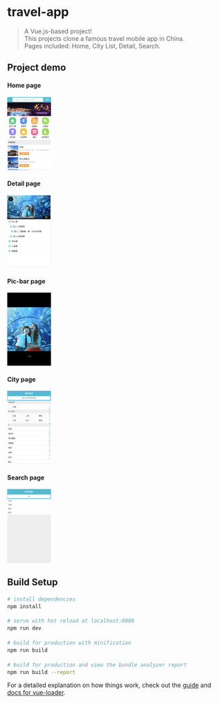 # travel-app

> A Vue.js-based project!  
> This projects clone a famous travel mobile app in China.  
> Pages included: Home, City List, Detail, Search.  


## Project demo  
#### Home page   
<img src="https://github.com/xianhe-zhang/travelApp/blob/main/demo_img/home.png" width=20%>   
  
#### Detail page   
<img src="https://github.com/xianhe-zhang/travelApp/blob/main/demo_img/detail.png" width=20%>   
  
#### Pic-bar page  
<img src="https://github.com/xianhe-zhang/travelApp/blob/main/demo_img/pic_bar.png" width=20%>   
  
#### City page  
<img src="https://github.com/xianhe-zhang/travelApp/blob/main/demo_img/city.png" width=20%>  
  
#### Search page  
<img src="https://github.com/xianhe-zhang/travelApp/blob/main/demo_img/search.png" width=20%>  
  



## Build Setup

``` bash
# install dependencies
npm install

# serve with hot reload at localhost:8080
npm run dev

# build for production with minification
npm run build

# build for production and view the bundle analyzer report
npm run build --report
```

For a detailed explanation on how things work, check out the [guide](http://vuejs-templates.github.io/webpack/) and [docs for vue-loader](http://vuejs.github.io/vue-loader).

